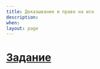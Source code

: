 ```yaml
---
title: Доказывание и право на иск
description:
when:
layout: page
---
```


# [Задание](./9/Zadachi_Gpp.docx)
